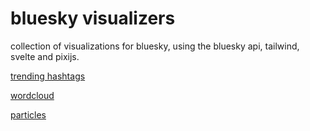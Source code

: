 # bluesky visualizers

collection of visualizations for bluesky, using the bluesky api, tailwind, svelte and pixijs.

[trending hashtags](https://flo-bit.dev/bluesky-visualizers/trending)

[wordcloud](https://flo-bit.dev/bluesky-visualizers/wordcloud)

[particles](https://flo-bit.dev/bluesky-visualizers/particles)
